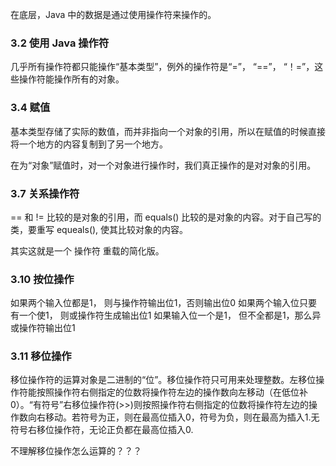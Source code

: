 在底层，Java 中的数据是通过使用操作符来操作的。

### 3.2 使用 Java 操作符

几乎所有操作符都只能操作“基本类型”，例外的操作符是“=”， “==”， “！=”，这些操作符能操作所有的对象。

### 3.4 赋值

基本类型存储了实际的数值，而并非指向一个对象的引用，所以在赋值的时候直接将一个地方的内容复制到了另一个地方。

在为“对象”赋值时，对一个对象进行操作时，我们真正操作的是对对象的引用。

### 3.7 关系操作符

== 和 != 比较的是对象的引用，而 equals() 比较的是对象的内容。对于自己写的类，要重写 equeals(), 使其比较对象的内容。

其实这就是一个 操作符 重载的简化版。

### 3.10 按位操作

如果两个输入位都是1， 则与操作符输出位1，否则输出位0
如果两个输入位只要有一个使1， 则或操作符生成输出位1
如果输入位一个是1， 但不全都是1，那么异或操作符输出位1

### 3.11 移位操作

移位操作符的运算对象是二进制的“位”。移位操作符只可用来处理整数。左移位操作符能按照操作符右侧指定的位数将操作符左边的操作数向左移动（在低位补0）。“有符号”右移位操作符(>>)则按照操作符右侧指定的位数将操作符左边的操作数向右移动。若符号为正，则在最高位插入0，符号为负，则在最高为插入1.无符号右移位操作符，无论正负都在最高位插入0.

不理解移位操作怎么运算的？？？

